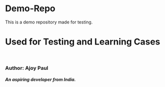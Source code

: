 # Demo-Repo

This is a demo repository made for testing.

<h1>Used for Testing and Learning Cases</h1>
<br/>
<h3>Author: Ajoy Paul</h3>
<h5>An aspiring developer from India.</h5>
